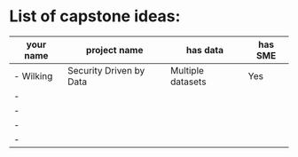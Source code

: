# List of capstone ideas:
your name | project name | has data | has SME
| - | - | - | - |
| - Wilking| Security Driven by Data | Multiple datasets | Yes|
| - 
| - 
| - 
| - 

